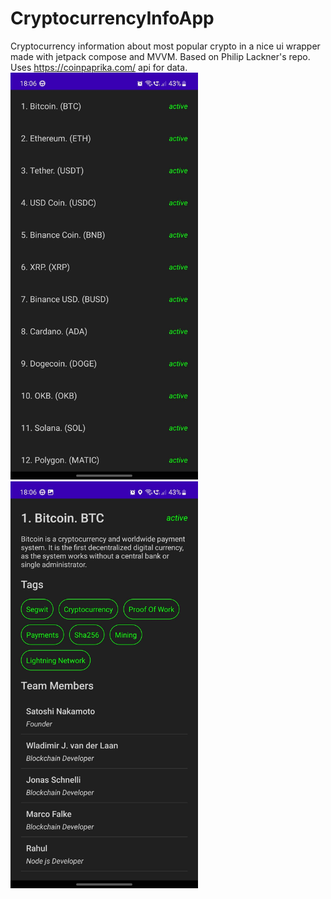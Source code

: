 # CryptocurrencyInfoApp
Cryptocurrency information about most popular crypto in a nice ui wrapper made with jetpack compose and MVVM. Based on Philip Lackner's repo.
Uses https://coinpaprika.com/ api for data.
<br />
<img src="https://github.com/Pelc314/CryptocurrencyInfoApp/blob/master/detail.jpg" width="300">
<img src="https://github.com/Pelc314/CryptocurrencyInfoApp/blob/master/main.jpg" width="300">
